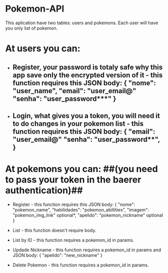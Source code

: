 # Pokemon-API #
This aplication have two tables: users and pokemons. Each user will have you only list of pokemon.


# At users you can:
- Register, your password is totaly safe why this app save only the encrypted version of it -
  this function requires this JSON body:
  {
	"nome": "user_name",
	"email": "user_email@"
	"senha": "user_password***"
  }
  ----------------
- Login, what gives you a token, you will need it to do changes in your pokemon list -
 this function requires this JSON body:
  {
  "email": "user_email@"
	"senha": "user_password**",
  }
  ----------------
  
  
# At pokemons you can: ##(you need to pass your token in the baerer authentication)##
- Register -
  this function requires this JSON body:
 {
	"nome": "pokemon_name",
	"habilidades": "pokemon_abillities",
	"imagem": "pokemon_img_link" optional*,
  "apelido": "pokemon_nickname" optional
 }

 - List -
    this function doesn't require body.

 - List by ID -
    this function requires a pokemon_id in params.

 - Updade Nickname -
    this function requires a pokemon_id in params and JSON body:
    {
    "apelido": "new_nickname"
    }
 
 - Delete Pokemon -
  this function requires a pokemon_id in params.
   
    
